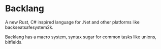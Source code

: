 # Backlang
A new Rust, C# inspired language for .Net and other platforms like backseatsafesystem2k.

Backlang has a macro system, syntax sugar for common tasks like unions, bitfields.

